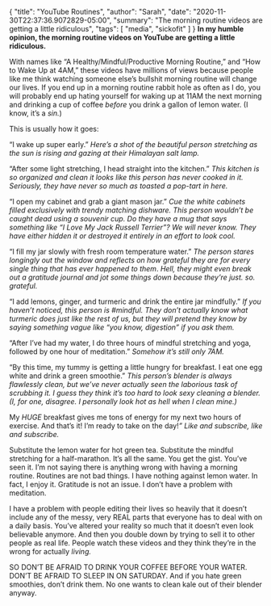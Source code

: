 {
    "title": "YouTube Routines",
    "author": "Sarah",
    "date": "2020-11-30T22:37:36.9072829-05:00",
    "summary": "The morning routine videos are getting a little ridiculous",
    "tags": [
        "media",
        "sickofit"
    ]
}
**In my humble opinion, the morning routine videos on YouTube are
getting a little ridiculous.**

With names like “A Healthy/Mindful/Productive Morning Routine,” and “How
to Wake Up at 4AM,” these videos have millions of views because people
like me think watching someone else’s bullshit morning routine will
change our lives. If you end up in a morning routine rabbit hole as
often as I do, you will probably end up hating yourself for waking up at
11AM the next morning and drinking a cup of coffee *before* you drink a
gallon of lemon water. (I know, it’s a *sin.*)

This is usually how it goes:

“I wake up super early.” *Here’s a shot of the beautiful person
stretching as the sun is rising and gazing at their Himalayan salt
lamp.*

“After some light stretching, I head straight into the kitchen.” *This
kitchen is so organized and clean it looks like this person has never
cooked in it. Seriously, they have never so much as toasted a pop-tart
in here.*

“I open my cabinet and grab a giant mason jar.” *Cue the white cabinets
filled exclusively with trendy matching dishware. This person wouldn’t
be caught dead using a souvenir cup. Do they have a mug that says
something like “I Love My Jack Russell Terrier”? We will never know.
They have either hidden it or destroyed it entirely in an effort to look
cool.*

“I fill my jar slowly with fresh room temperature water.” *The person
stares longingly out the window and reflects on how grateful they are
for every single thing that has ever happened to them*. *Hell, they
might even break out a gratitude journal and jot some things down
because they’re just. so. grateful.*

“I add lemons, ginger, and turmeric and drink the entire jar mindfully.”
*If you haven’t noticed, this person is \#mindful. They don’t actually
know what turmeric does just like the rest of us, but they will pretend
they know by saying something vague like “you know, digestion” if you
ask them.*

“After I’ve had my water, I do three hours of mindful stretching and
yoga, followed by one hour of meditation.” *Somehow it’s still only
7AM.*

“By this time, my tummy is getting a little hungry for breakfast. I eat
one egg white and drink a green smoothie.” *This person’s blender is
always flawlessly clean, but we’ve never actually seen the laborious
task of scrubbing it. I guess they think it’s too hard to look sexy
cleaning a blender. (I, for one, disagree. I personally look hot as hell
when I clean mine.)*

My *HUGE* breakfast gives me tons of energy for my next two hours of
exercise. And that’s it\! I’m ready to take on the day\!*”* *Like and
subscribe, like and subscribe.*

Substitute the lemon water for hot green tea. Substitute the mindful
stretching for a half-marathon. It’s all the same. You get the gist.
You’ve seen it. I’m not saying there is anything wrong with having a
morning routine. Routines are not bad things. I have nothing against
lemon water. In fact, I enjoy it. Gratitude is not an issue. I don’t
have a problem with meditation.

I have a problem with people editing their lives so heavily that it
doesn’t include any of the messy, very REAL parts that everyone has to
deal with on a daily basis. You’ve altered your reality so much that it
doesn’t even look believable anymore. And then you double down by trying
to sell it to other people as real life. People watch these videos and
they think they’re in the wrong for actually *living.*

SO DON’T BE AFRAID TO DRINK YOUR COFFEE BEFORE YOUR WATER. DON’T BE
AFRAID TO SLEEP IN ON SATURDAY. And if you hate green smoothies, don’t
drink them. No one wants to clean kale out of their blender anyway.
